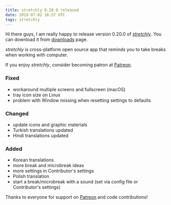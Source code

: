 ```yaml
---
title: stretchly 0.20.0 released
date: 2019-07-02 16:57 UTC
tags: stretchly
---
```


Hi there guys, I am really happy to release version 0.20.0 of [*stretchly*](/stretchly). You can download it from [downloads](/stretchly/downloads) page.

*stretchly* is cross-platform open source app that reminds you to take breaks when working with computer.

If you enjoy *stretchly*, consider becoming patron at [Patreon](https://www.patreon.com/hovancik).

### Fixed
- workaround multiple screens and fullscreen (macOS)
- tray icon size on Linux
- problem with Window missing when resetting settings to defaults

### Changed
- update icons and graphic materials
- Turkish translations updated
- Hindi translations updated

### Added
- Korean translations
- more break and microbreak ideas
- more settings in Contributor's settings
- Polish translation
- start a break/microbreak with a sound (set via config file or Contributor's settings)

Thanks to everyone for support on [Patreon](https://www.patreon.com/hovancik) and code contributions!
